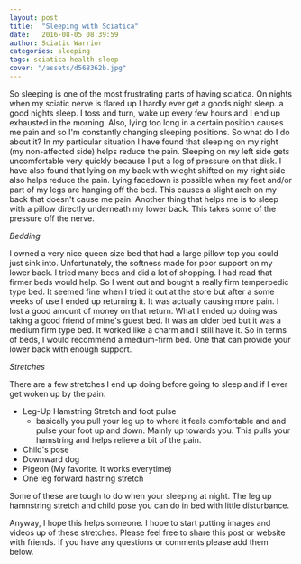 ```yaml
---
layout: post
title:  "Sleeping with Sciatica"
date:   2016-08-05 08:39:59
author: Sciatic Warrior
categories: sleeping
tags: sciatica health sleep
cover: "/assets/d568362b.jpg"
---
```


So sleeping is one of the most frustrating parts of having sciatica. On nights when my sciatic nerve is flared up I hardly ever get a goods night sleep.
a good nights sleep. I toss and turn, wake up every few hours and I end up exhausted in the morning. Also, lying too long in a certain position causes me pain and so I'm 
constantly changing sleeping positions. So what do I do about it? In my particular situation I have found that sleeping on my right (my non-affected side)
helps reduce the pain. Sleeping on my left side gets uncomfortable very quickly because I put a log of pressure on that disk. I have also found that lying on my back with
wieght shifted on my right side also helps reduce the pain. Lying facedown is possible when my feet and/or part of my legs are hanging off the bed. This causes a slight arch on my back
that doesn't cause me pain. Another thing that helps me is to sleep with a pillow directly underneath my lower back. This takes some of the pressure off the nerve. 

*Bedding*

I owned a very nice queen size bed that had a large pillow top you could just sink into. Unfortunately, the softness made for poor support on my lower back.
I tried many beds and did a lot of shopping. I had read that firmer beds would help. So I went out and bought a really firm temperpedic type bed.
It seemed fine when I tried it out at the store but after a some weeks of use I ended up returning it. It was actually causing more pain. 
I lost a good amount of money on that return. What I ended up doing was taking a good friend of mine's guest bed. It was an older bed but it 
was a medium firm type bed. It worked  like a charm and I still have it. So in terms of beds, I would recommend a medium-firm bed. One that can provide
your lower back with enough support. 

*Stretches*

There are a few stretches I end up doing before going to sleep and if I ever get woken up by the pain.

* Leg-Up Hamstring Stretch and foot pulse
  * basically you pull your leg up to where it feels comfortable and and pulse your foot up and down. Mainly up towards you. This
  pulls your hamstring and helps relieve a bit of the pain.
* Child's pose
* Downward dog
* Pigeon (My favorite. It works everytime)
* One leg forward hastring stretch

Some of these are tough to do when your sleeping at night. The leg up hamnstring stretch and child pose you can do in bed with little disturbance.

Anyway, I hope this helps someone. I hope to start putting images and videos up of these stretches. Please feel free to share this post or website with friends.
If you have any questions or comments please add them below. 
